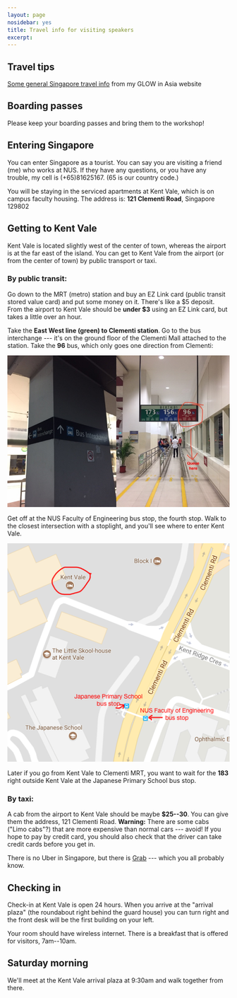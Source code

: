 ```yaml
---
layout: page
nosidebar: yes
title: Travel info for visiting speakers
excerpt: 
---
```


## Travel tips

[Some general Singapore travel info](https://glowlinguistics.org/asia11/essentials/) from my GLOW in Asia website

## Boarding passes

Please keep your boarding passes and bring them to the workshop!

## Entering Singapore

You can enter Singapore as a tourist. You can say you are visiting a friend (me) who works at NUS. If they have any questions, or you have any trouble, my cell is (+65)81625167. (65 is our country code.)

You will be staying in the serviced apartments at Kent Vale, which is on campus faculty housing. The address is: **121 Clementi Road**, Singapore 129802

## Getting to Kent Vale

Kent Vale is located slightly west of the center of town, whereas the airport is at the far east of the island. You can get to Kent Vale from the airport (or from the center of town) by public transport or taxi.

### By public transit:

Go down to the MRT (metro) station and buy an EZ Link card (public transit stored value card) and put some money on it. There's like a $5 deposit. From the airport to Kent Vale should be **under $3** using an EZ Link card, but takes a little over an hour.

Take the **East West line (green) to Clementi station**. Go to the bus interchange --- it's on the ground floor of the Clementi Mall attached to the station. Take the **96** bus, which only goes one direction from Clementi:

![Clementi bus interchange](/subjex/clementi.jpg)

Get off at the NUS Faculty of Engineering bus stop, the fourth stop. Walk to the closest intersection with a stoplight, and you'll see where to enter Kent Vale.

![Bus stops](/subjex/busstops.png)

Later if you go from Kent Vale to Clementi MRT, you want to wait for the **183** right outside Kent Vale at the Japanese Primary School bus stop.

### By taxi:

A cab from the airport to Kent Vale should be maybe **$25--30**. You can give them the address, 121 Clementi Road. **Warning:** There are some cabs ("Limo cabs"?) that are more expensive than normal cars --- avoid! If you hope to pay by credit card, you should also check that the driver can take credit cards before you get in.

There is no Uber in Singapore, but there is [Grab](http://grab.com/) --- which you all probably know.

## Checking in

Check-in at Kent Vale is open 24 hours. When you arrive at the "arrival plaza" (the roundabout right behind the guard house) you can turn right and the front desk will be the first building on your left.

Your room should have wireless internet. There is a breakfast that is offered for visitors, 7am--10am.

## Saturday morning

We'll meet at the Kent Vale arrival plaza at 9:30am and walk together from there.

